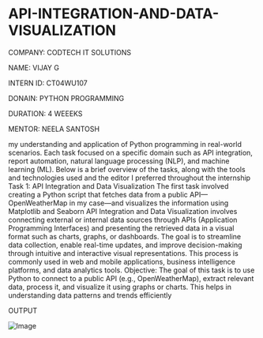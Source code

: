 # API-INTEGRATION-AND-DATA-VISUALIZATION

COMPANY: CODTECH IT SOLUTIONS

NAME: VIJAY G

INTERN ID:  CT04WU107

DONAIN: PYTHON PROGRAMMING

DURATION: 4 WEEEKS

MENTOR: NEELA SANTOSH

my understanding and application of Python programming in real-world scenarios. Each task focused on a specific domain such as API integration, report automation, natural language processing (NLP), and machine learning (ML). Below is a brief overview of the tasks, along with the tools and technologies used and the editor I preferred throughout the internship
Task 1: API Integration and Data Visualization
The first task involved creating a Python script that fetches data from a public API—OpenWeatherMap in my case—and visualizes the information using Matplotlib and Seaborn
API Integration and Data Visualization involves connecting external or internal data sources through APIs (Application Programming Interfaces) and presenting the retrieved data in a visual format such as charts, graphs, or dashboards. The goal is to streamline data collection, enable real-time updates, and improve decision-making through intuitive and interactive visual representations. This process is commonly used in web and mobile applications, business intelligence platforms, and data analytics tools.
Objective:
The goal of this task is to use Python to connect to a public API (e.g., OpenWeatherMap), extract relevant data, process it, and visualize it using graphs or charts. This helps in understanding data patterns and trends efficiently

OUTPUT

![Image](https://github.com/user-attachments/assets/3af95e80-6cd9-4f3b-b1e2-f03308a362e3)


